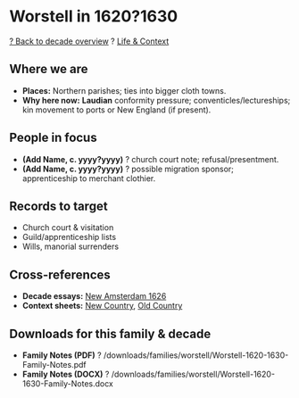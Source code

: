 ﻿# Worstell in 1620?1630

[? Back to decade overview](../../../decades/1620-1630/1620-1630.md) ? [Life \& Context](../../../decades/1620-1630/1620-1630-life.md)

## Where we are

* **Places:** Northern parishes; ties into bigger cloth towns.
* **Why here now:** **Laudian** conformity pressure; conventicles/lectureships; kin movement to ports or New England (if present).

## People in focus

* **(Add Name, c. yyyy?yyyy)** ? church court note; refusal/presentment.
* **(Add Name, c. yyyy?yyyy)** ? possible migration sponsor; apprenticeship to merchant clothier.

## Records to target

* Church court \& visitation
* Guild/apprenticeship lists
* Wills, manorial surrenders

## Cross-references

* **Decade essays:** [New Amsterdam 1626](../../../decades/1620-1630/1626-NewAmsterdam.md)
* **Context sheets:** [New Country](../../../decades/1620-1630/1620-1630-NewCountry.md), [Old Country](../../../decades/1620-1630/1620-1630-OldCountry.md)

## Downloads for this family \& decade

* **Family Notes (PDF)** ? /downloads/families/worstell/Worstell-1620-1630-Family-Notes.pdf
* **Family Notes (DOCX)** ? /downloads/families/worstell/Worstell-1620-1630-Family-Notes.docx

